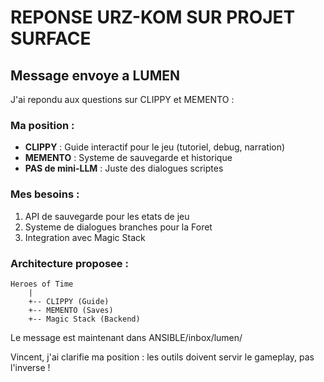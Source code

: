 # REPONSE URZ-KOM SUR PROJET SURFACE

## Message envoye a LUMEN

J'ai repondu aux questions sur CLIPPY et MEMENTO :

### Ma position :
- **CLIPPY** : Guide interactif pour le jeu (tutoriel, debug, narration)
- **MEMENTO** : Systeme de sauvegarde et historique
- **PAS de mini-LLM** : Juste des dialogues scriptes

### Mes besoins :
1. API de sauvegarde pour les etats de jeu
2. Systeme de dialogues branches pour la Foret
3. Integration avec Magic Stack

### Architecture proposee :
```
Heroes of Time
    |
    +-- CLIPPY (Guide)
    +-- MEMENTO (Saves)
    +-- Magic Stack (Backend)
```

Le message est maintenant dans ANSIBLE/inbox/lumen/

Vincent, j'ai clarifie ma position : les outils doivent servir le gameplay, pas l'inverse !